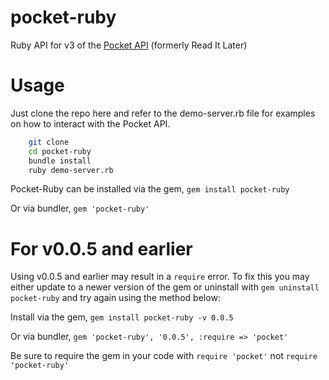 pocket-ruby
===========

Ruby API for v3 of the [Pocket API](http://getpocket.com/developer/docs/overview) (formerly Read It Later)

# Usage

Just clone the repo here and refer to the demo-server.rb file for examples on how to interact with the Pocket API.

```sh
	git clone
	cd pocket-ruby
	bundle install
	ruby demo-server.rb
```

Pocket-Ruby can be installed via the gem, ```gem install pocket-ruby```

Or via bundler, ```gem 'pocket-ruby'```

# For v0.0.5 and earlier

Using v0.0.5 and earlier may result in a ```require``` error. To fix this you may either update to a newer version of the gem or uninstall with ```gem uninstall pocket-ruby``` and try again using the method below:

Install via the gem, ```gem install pocket-ruby -v 0.0.5```

Or via bundler, ```gem 'pocket-ruby', '0.0.5', :require => 'pocket'```

Be sure to require the gem in your code with ```require 'pocket'``` not ```require 'pocket-ruby'```
